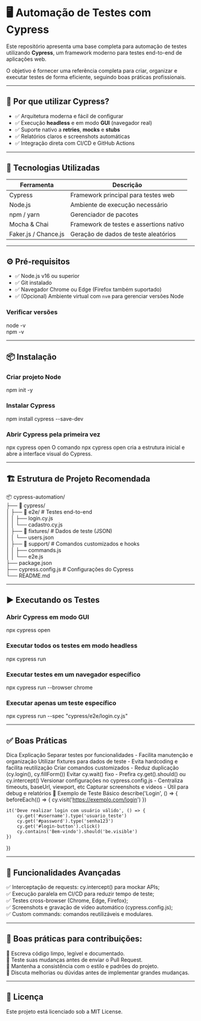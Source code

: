 # 🖥️ Automação de Testes com Cypress

Este repositório apresenta uma base completa para automação de testes utilizando **Cypress**, um framework moderno para testes end-to-end de aplicações web.  

O objetivo é fornecer uma referência completa para criar, organizar e executar testes de forma eficiente, seguindo boas práticas profissionais.

---

## 🚀 Por que utilizar Cypress?

- ✅ Arquitetura moderna e fácil de configurar
- ✅ Execução **headless** e em modo **GUI** (navegador real)
- ✅ Suporte nativo a **retries**, **mocks** e **stubs**
- ✅ Relatórios claros e screenshots automáticas
- ✅ Integração direta com CI/CD e GitHub Actions

---

## 🧰 Tecnologias Utilizadas

| Ferramenta           | Descrição                                  |
|---------------------|--------------------------------------------|
| Cypress             | Framework principal para testes web       |
| Node.js             | Ambiente de execução necessário           |
| npm / yarn          | Gerenciador de pacotes                     |
| Mocha & Chai        | Framework de testes e assertions nativo   |
| Faker.js / Chance.js| Geração de dados de teste aleatórios       |

---

## ⚙️ Pré-requisitos

- ✅ Node.js v16 ou superior  
- ✅ Git instalado  
- ✅ Navegador Chrome ou Edge (Firefox também suportado)  
- ✅ (Opcional) Ambiente virtual com `nvm` para gerenciar versões Node


### Verificar versões
node -v  
npm -v

---

## 📦 Instalação
### Criar projeto Node
npm init -y

### Instalar Cypress
npm install cypress --save-dev

### Abrir Cypress pela primeira vez
npx cypress open
O comando npx cypress open cria a estrutura inicial e abre a interface visual do Cypress.

---

## 🏗 Estrutura de Projeto Recomendada
📦 cypress-automation/  
├── 📁 cypress/  
│   ├── 📁 e2e/                # Testes end-to-end  
│   │   ├── login.cy.js  
│   │   └── cadastro.cy.js  
│   ├── 📁 fixtures/           # Dados de teste (JSON)  
│   │   └── users.json  
│   ├── 📁 support/            # Comandos customizados e hooks  
│   │   ├── commands.js  
│   │   └── e2e.js  
├── package.json  
├── cypress.config.js          # Configurações do Cypress  
└── README.md  

---

## ▶️ Executando os Testes
### Abrir Cypress em modo GUI
npx cypress open

### Executar todos os testes em modo headless
npx cypress run

### Executar testes em um navegador específico
npx cypress run --browser chrome

### Executar apenas um teste específico
npx cypress run --spec "cypress/e2e/login.cy.js"

---

## ✅ Boas Práticas
Dica	Explicação
Separar testes por funcionalidades - Facilita manutenção e organização
Utilizar fixtures para dados de teste - Evita hardcoding e facilita reutilização
Criar comandos customizados - Reduz duplicação (cy.login(), cy.fillForm())
Evitar cy.wait() fixo - Prefira cy.get().should() ou cy.intercept()
Versionar configurações no cypress.config.js - Centraliza timeouts, baseUrl, viewport, etc
Capturar screenshots e videos - Útil para debug e relatórios
🔎 Exemplo de Teste Básico
describe('Login', () => {
    beforeEach(() => {
        cy.visit('https://exemplo.com/login')
    })

    it('Deve realizar login com usuário válido', () => {
        cy.get('#username').type('usuario_teste')
        cy.get('#password').type('senha123')
        cy.get('#login-button').click()
        cy.contains('Bem-vindo').should('be.visible')
    })
})

---

## 🔮 Funcionalidades Avançadas

✅ Interceptação de requests: cy.intercept() para mockar APIs;  
✅ Execução paralela em CI/CD para reduzir tempo de teste;  
✅ Testes cross-browser (Chrome, Edge, Firefox);  
✅ Screenshots e gravação de vídeo automático (cypress.config.js);  
✅ Custom commands: comandos reutilizáveis e modulares.  

---

## 🤝 Boas práticas para contribuições:  

📌 Escreva código limpo, legível e documentado.  
📌 Teste suas mudanças antes de enviar o Pull Request.  
📌 Mantenha a consistência com o estilo e padrões do projeto.  
📌 Discuta melhorias ou dúvidas antes de implementar grandes mudanças.  

---

## 📄 Licença

Este projeto está licenciado sob a MIT License.






